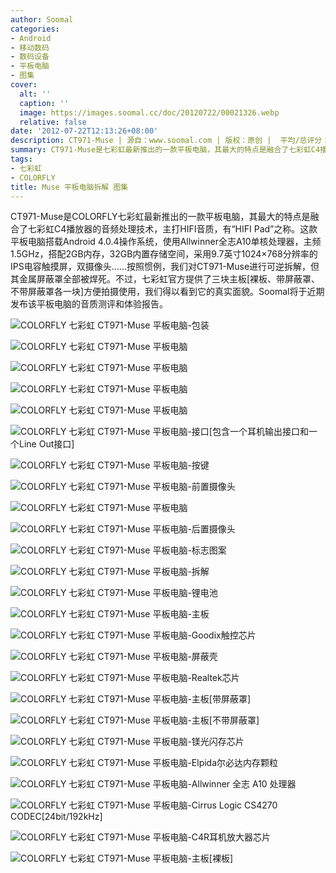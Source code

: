 ```yaml
---
author: Soomal
categories:
- Android
- 移动数码
- 数码设备
- 平板电脑
- 图集
cover:
  alt: ''
  caption: ''
  image: https://images.soomal.cc/doc/20120722/00021326.webp
  relative: false
date: '2012-07-22T12:13:26+08:00'
description: CT971-Muse | 源自：www.soomal.com | 版权：原创 |  平均/总评分：08.50/68
summary: CT971-Muse是七彩虹最新推出的一款平板电脑，其最大的特点是融合了七彩虹C4播放器的音频处理技术，主打HIFI音质，有“HIFI Pad”之称。这款平板电脑搭载使用Allwinner全志A10单核处理器，主频1.5GHz，搭配2GB内存，32GB内置存储空间，采用9.7英寸1024×768分辨率的IPS电容触摸屏……
tags:
- 七彩虹
- COLORFLY
title: Muse 平板电脑拆解 图集
---
```


CT971-Muse是COLORFLY七彩虹最新推出的一款平板电脑，其最大的特点是融合了七彩虹C4播放器的音频处理技术，主打HIFI音质，有“HIFI Pad”之称。这款平板电脑搭载Android 4.0.4操作系统，使用Allwinner全志A10单核处理器，主频1.5GHz，搭配2GB内存，32GB内置存储空间，采用9.7英寸1024×768分辨率的IPS电容触摸屏，双摄像头……按照惯例，我们对CT971-Muse进行可逆拆解，但其金属屏蔽罩全部被焊死。不过，七彩虹官方提供了三块主板[裸板、带屏蔽罩、不带屏蔽罩各一块]方便拍摄使用，我们得以看到它的真实面貌。Soomal将于近期发布该平板电脑的音质测评和体验报告。



![COLORFLY 七彩虹 CT971-Muse 平板电脑-包装](https://images.soomal.cc/doc/20120722/00021324.webp)



![COLORFLY 七彩虹 CT971-Muse 平板电脑](https://images.soomal.cc/doc/20120722/00021325.webp)



![COLORFLY 七彩虹 CT971-Muse 平板电脑](https://images.soomal.cc/doc/20120722/00021326.webp)



![COLORFLY 七彩虹 CT971-Muse 平板电脑](https://images.soomal.cc/doc/20120722/00021327.webp)



![COLORFLY 七彩虹 CT971-Muse 平板电脑](https://images.soomal.cc/doc/20120722/00021328.webp)



![COLORFLY 七彩虹 CT971-Muse 平板电脑-接口[包含一个耳机输出接口和一个Line Out接口]](https://images.soomal.cc/doc/20120722/00021329.webp)



![COLORFLY 七彩虹 CT971-Muse 平板电脑-按键](https://images.soomal.cc/doc/20120722/00021330.webp)



![COLORFLY 七彩虹 CT971-Muse 平板电脑-前置摄像头](https://images.soomal.cc/doc/20120722/00021331.webp)



![COLORFLY 七彩虹 CT971-Muse 平板电脑](https://images.soomal.cc/doc/20120722/00021332.webp)



![COLORFLY 七彩虹 CT971-Muse 平板电脑-后置摄像头](https://images.soomal.cc/doc/20120722/00021333.webp)



![COLORFLY 七彩虹 CT971-Muse 平板电脑-标志图案](https://images.soomal.cc/doc/20120722/00021334.webp)



![COLORFLY 七彩虹 CT971-Muse 平板电脑-拆解](https://images.soomal.cc/doc/20120722/00021335.webp)



![COLORFLY 七彩虹 CT971-Muse 平板电脑-锂电池](https://images.soomal.cc/doc/20120722/00021336.webp)



![COLORFLY 七彩虹 CT971-Muse 平板电脑-主板](https://images.soomal.cc/doc/20120722/00021337.webp)



![COLORFLY 七彩虹 CT971-Muse 平板电脑-Goodix触控芯片](https://images.soomal.cc/doc/20120722/00021338.webp)



![COLORFLY 七彩虹 CT971-Muse 平板电脑-屏蔽壳](https://images.soomal.cc/doc/20120722/00021339.webp)



![COLORFLY 七彩虹 CT971-Muse 平板电脑-Realtek芯片](https://images.soomal.cc/doc/20120722/00021340.webp)



![COLORFLY 七彩虹 CT971-Muse 平板电脑-主板[带屏蔽罩]](https://images.soomal.cc/doc/20120722/00021341.webp)



![COLORFLY 七彩虹 CT971-Muse 平板电脑-主板[不带屏蔽罩]](https://images.soomal.cc/doc/20120722/00021342.webp)



![COLORFLY 七彩虹 CT971-Muse 平板电脑-镁光闪存芯片](https://images.soomal.cc/doc/20120722/00021343.webp)



![COLORFLY 七彩虹 CT971-Muse 平板电脑-Elpida尔必达内存颗粒](https://images.soomal.cc/doc/20120722/00021344.webp)



![COLORFLY 七彩虹 CT971-Muse 平板电脑-Allwinner 全志 A10 处理器](https://images.soomal.cc/doc/20120722/00021345.webp)



![COLORFLY 七彩虹 CT971-Muse 平板电脑-Cirrus Logic CS4270 CODEC[24bit/192kHz]](https://images.soomal.cc/doc/20120722/00021346.webp)



![COLORFLY 七彩虹 CT971-Muse 平板电脑-C4R耳机放大器芯片](https://images.soomal.cc/doc/20120722/00021347.webp)



![COLORFLY 七彩虹 CT971-Muse 平板电脑-主板[裸板]](https://images.soomal.cc/doc/20120722/00021348.webp)